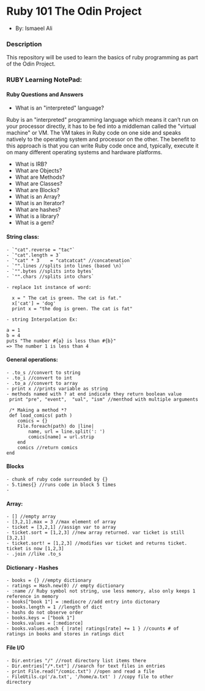 # Ruby 101 The Odin Project
* By: Ismaeel Ali 

### Description
This repository will be used to learn the basics of ruby programming as part of the Odin Project.

### RUBY Learning NotePad:

#### Ruby Questions and Answers

* What is an "interpreted" language?

Ruby is an "interpreted" programming language which means it can’t run on your processor directly, it has to be fed into a middleman called the "virtual machine" or VM. The VM takes in Ruby code on one side and speaks natively to the operating system and processor on the other. The benefit to this approach is that you can write Ruby code once and, typically, execute it on many different operating systems and hardware platforms.

* What is IRB?
* What are Objects? 
* What are Methods?
* What are Classes?
* What are Blocks?
* What is an Array?
* What is an Iterator?
* What are hashes?
* What is a library?
* What is a gem?


#### String class:
	- `"cat".reverse = "tac"`
	- `"cat".length = 3`
	- `"cat" * 3 	= "catcatcat" //concatenation`
	- `"".lines //splits into lines (based \n)`
	- `"".bytes //splits into bytes`
	- `"".chars //splits into chars`

	- replace 1st instance of word:
  ```
	x = " The cat is green. The cat is fat."
	x['cat'] = 'dog'
	print x = "the dog is green. The cat is fat" 
  ```
    - string Interpolation Ex:
  ```
  a = 1
  b = 4
  puts "The number #{a} is less than #{b}"
  => The number 1 is less than 4
 ```
  

#### General operations:
	- .to_s //convert to string
	- .to_i //convert to int
	- .to_a //convert to array
	- print x //prints variable as string
	- methods named with ? at end indicate they return boolean value
	 print "pre", "event",  "ual", "ism" //menthod with multiple arguments

	 /* Making a method *?
	 def load_comics( path )
  		comics = {}
  		File.foreach(path) do |line|
    		name, url = line.split(': ')
    		comics[name] = url.strip
  		end
  		comics //return comics
	end


#### Blocks
	- chunk of ruby code surrounded by {}
	- 5.times{} //runs code in block 5 times
	- 
#### Array:
	- [] //empty array
	- [3,2,1].max = 3 //max element of array
	- ticket = [3,2,1] //assign var to array
	- ticket.sort = [1,2,3] //new array returned. var ticket is still [3,2,1]
	- ticket.sort! = [1,2,3] //modifies var ticket and returns ticket. ticket is now [1,2,3]
	- .join //like .to_s

#### Dictionary - Hashes
	- books = {} //empty dictionary
	- ratings = Hash.new(0) // empty dictionary
	- :name // Ruby symbol not string, use less memory, also only keeps 1 reference in memory
	- books["book 1"] = :mediocre //add entry into dictonary 
	- books.length = 1 //length of dict
	- hashs do not observe order
	- books.keys = ["book 1"]
	- books.values = [:mediorce]
	- books.values.each { |rate| ratings[rate] += 1 } //counts # of ratings in books and stores in ratings dict


#### File I/O
	- Dir.entries "/" //root directory list items there
	- Dir.entries["/*.txt"] //search for text files in entries
	- print File.read("/comic.txt") //open and read a file
	- FileUtils.cp('/a.txt', '/home/a.txt' ) //copy file to other directory